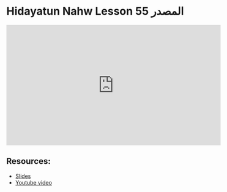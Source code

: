 # Hidayatun Nahw Lesson 55 المصدر            

<iframe width="560" height="315" src="https://www.youtube-nocookie.com/embed/qxE0PSfwAV4?start=0" frameborder="0" allow="accelerometer; autoplay; encrypted-media; gyroscope; picture-in-picture" allowfullscreen="allowfullscreen"></iframe><BR>



## Resources:
- [Slides](https://github.com/arshare/resources_balagha_pdfs)
- [Youtube video](https://www.youtube.com/watch?v=qxE0PSfwAV4&list=PLzn0qdi6JpdtdAyaM2yvvY1Yk9i4EpLHD&index=116)
